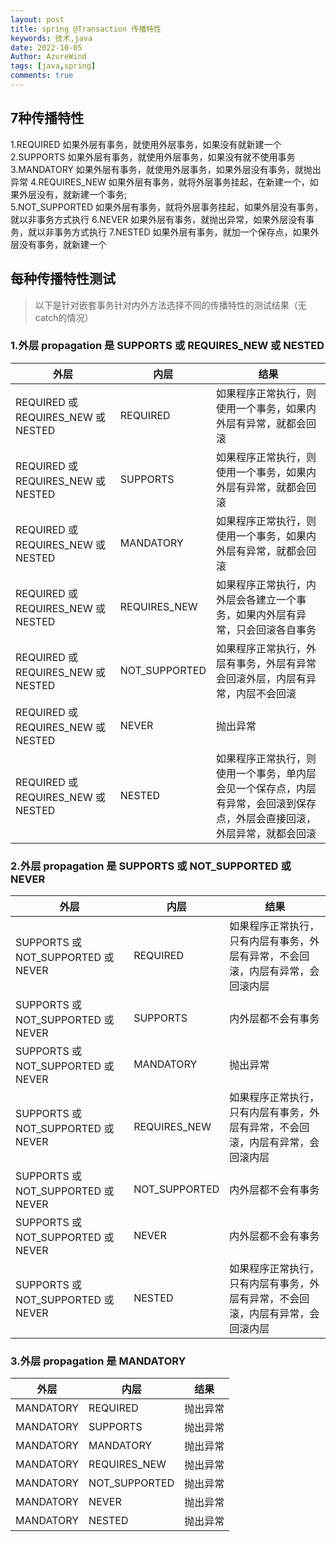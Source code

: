 ```yaml
---
layout: post
title: spring @Transaction 传播特性 
keywords: 技术,java
date: 2022-10-05
Author: AzureWind
tags: [java,spring]
comments: true
---
```

## 7种传播特性

1.REQUIRED 如果外层有事务，就使用外层事务，如果没有就新建一个  
2.SUPPORTS 如果外层有事务，就使用外层事务，如果没有就不使用事务  
3.MANDATORY 如果外层有事务，就使用外层事务，如果外层没有事务，就抛出异常
4.REQUIRES_NEW 如果外层有事务，就将外层事务挂起，在新建一个，如果外层没有，就新建一个事务;  
5.NOT_SUPPORTED 如果外层有事务，就将外层事务挂起，如果外层没有事务，就以非事务方式执行
6.NEVER 如果外层有事务，就抛出异常，如果外层没有事务，就以非事务方式执行
7.NESTED 如果外层有事务，就加一个保存点，如果外层没有事务，就新建一个



## 每种传播特性测试

> 以下是针对嵌套事务针对内外方法选择不同的传播特性的测试结果（无catch的情况）

### 1.外层 propagation 是 SUPPORTS 或 REQUIRES_NEW 或 NESTED

|  外层   | 内层  | 结果 |
|  ----  | ----  | ----  |
| REQUIRED 或 REQUIRES_NEW 或 NESTED | REQUIRED | 如果程序正常执行，则使用一个事务，如果内外层有异常，就都会回滚 |
| REQUIRED 或 REQUIRES_NEW 或 NESTED | SUPPORTS | 如果程序正常执行，则使用一个事务，如果内外层有异常，就都会回滚 |
| REQUIRED 或 REQUIRES_NEW 或 NESTED | MANDATORY | 如果程序正常执行，则使用一个事务，如果内外层有异常，就都会回滚 |
| REQUIRED 或 REQUIRES_NEW 或 NESTED | REQUIRES_NEW | 如果程序正常执行，内外层会各建立一个事务，如果内外层有异常，只会回滚各自事务 |
| REQUIRED 或 REQUIRES_NEW 或 NESTED | NOT_SUPPORTED | 如果程序正常执行，外层有事务，外层有异常会回滚外层，内层有异常，内层不会回滚 |
| REQUIRED 或 REQUIRES_NEW 或 NESTED | NEVER | 抛出异常 |
| REQUIRED 或 REQUIRES_NEW 或 NESTED | NESTED | 如果程序正常执行，则使用一个事务，单内层会见一个保存点，内层有异常，会回滚到保存点，外层会直接回滚，外层异常，就都会回滚 |

### 2.外层 propagation 是 SUPPORTS 或 NOT_SUPPORTED 或 NEVER

|  外层   | 内层  | 结果 |
|  ----  | ----  | ----  |
| SUPPORTS 或 NOT_SUPPORTED 或 NEVER | REQUIRED | 如果程序正常执行，只有内层有事务，外层有异常，不会回滚，内层有异常，会回滚内层 |
| SUPPORTS 或 NOT_SUPPORTED 或 NEVER | SUPPORTS | 内外层都不会有事务 |
| SUPPORTS 或 NOT_SUPPORTED 或 NEVER | MANDATORY | 抛出异常 |
| SUPPORTS 或 NOT_SUPPORTED 或 NEVER | REQUIRES_NEW | 如果程序正常执行，只有内层有事务，外层有异常，不会回滚，内层有异常，会回滚内层 |
| SUPPORTS 或 NOT_SUPPORTED 或 NEVER | NOT_SUPPORTED | 内外层都不会有事务 |
| SUPPORTS 或 NOT_SUPPORTED 或 NEVER | NEVER | 内外层都不会有事务 |
| SUPPORTS 或 NOT_SUPPORTED 或 NEVER | NESTED | 如果程序正常执行，只有内层有事务，外层有异常，不会回滚，内层有异常，会回滚内层 |

### 3.外层 propagation 是 MANDATORY

|  外层   | 内层  | 结果 |
|  ----  | ----  | ----  |
| MANDATORY  | REQUIRED | 抛出异常 |
| MANDATORY  | SUPPORTS | 抛出异常 |
| MANDATORY  | MANDATORY | 抛出异常 |
| MANDATORY  | REQUIRES_NEW | 抛出异常 |
| MANDATORY  | NOT_SUPPORTED | 抛出异常 |
| MANDATORY  | NEVER | 抛出异常 |
| MANDATORY  | NESTED | 抛出异常 |


